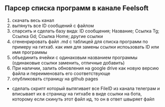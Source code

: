 ## Парсер списка программ в канале Feelsoft

1) скачать весь канал
2) вытянуть все ID сообщений с файлом
3) спарсить и сделать базу вида: ID сообщения; Название; Ссылка Tg; Ссылка Gd; Ссылка Home; другие ссылки
4) сгененрировать файл .md с таблицей для списка программ по примеру на гитхаб. как имя для замены ссылки испоьзовать ID или имя программы
5) объединить ячейки с одинаковым названием программы (одинаковые ссылки заменить, отличные добавить)
6) При наличии, залить обновления на google drive как новую версию файла и переименовать его соответствующе
7) опубликовать страницу на github pages 

- сделать скрипт который вытягивает все FileID из канала телеграм и вписывает их в страницу на гитхабе в виде ссылки на бота, которому если скинуть этот файл ид, то он в ответ швыряет файл
